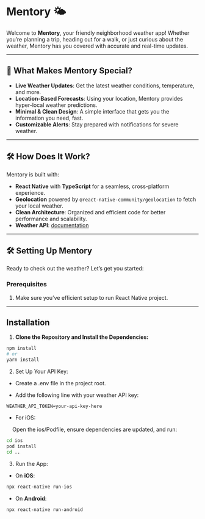 # Mentory 🌤️

Welcome to **Mentory**, your friendly neighborhood weather app! Whether you’re planning a trip, heading out for a walk, or just curious about the weather, Mentory has you covered with accurate and real-time updates.

---

## 🚀 What Makes Mentory Special?

- **Live Weather Updates**: Get the latest weather conditions, temperature, and more.
- **Location-Based Forecasts**: Using your location, Mentory provides hyper-local weather predictions.
- **Minimal & Clean Design**: A simple interface that gets you the information you need, fast.
- **Customizable Alerts**: Stay prepared with notifications for severe weather.

---

## 🛠 How Does It Work?

Mentory is built with:

- **React Native** with **TypeScript** for a seamless, cross-platform experience.
- **Geolocation** powered by `@react-native-community/geolocation` to fetch your local weather.
- **Clean Architecture**: Organized and efficient code for better performance and scalability.
- **Weather API**: [documentation](https://www.weatherapi.com/)

---

## 🛠 Setting Up Mentory

Ready to check out the weather? Let’s get you started:

### Prerequisites

1. Make sure you’ve efficient setup to run React Native project.

---

## Installation

1. **Clone the Repository and Install the Dependencies:**

```bash
npm install
# or
yarn install
```

2. Set Up Your API Key:

- Create a .env file in the project root.

- Add the following line with your weather API key:

```
WEATHER_API_TOKEN=your-api-key-here
```

- For iOS:

&nbsp;&nbsp;&nbsp;&nbsp;Open the ios/Podfile, ensure dependencies are updated, and run:

```bash
cd ios
pod install
cd ..
```

3. Run the App:

- On **iOS**:

```bash
npx react-native run-ios
```

- On **Android**:

```bash
npx react-native run-android
```
